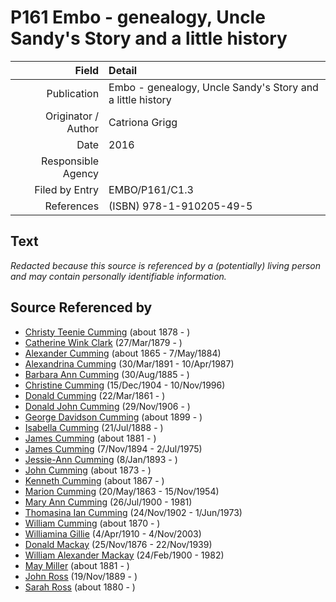 ﻿---
layout: page
permalink: /sources/s95058656
---

# P161 Embo - genealogy, Uncle Sandy's Story and a little history

Field | Detail
---:|:---
Publication | Embo - genealogy, Uncle Sandy's Story and a little history
Originator / Author | Catriona Grigg
Date | 2016
Responsible Agency | 
Filed by Entry | EMBO/P161/C1.3
References | (ISBN) 978-1-910205-49-5

## Text

_Redacted because this source is referenced by a (potentially) living person and may contain personally identifiable information._

## Source Referenced by

* [Christy  Teenie Cumming](../people/@i94377968@-christy-teenie-cumming-b1878-d.md) (about 1878 - )
* [Catherine Wink Clark](../people/@i35162161@-catherine-wink-clark-b1879-3-27-d.md) (27/Mar/1879 - )
* [Alexander Cumming](../people/@i7306221@-alexander-cumming-b1865-d1884-5-7.md) (about 1865 - 7/May/1884)
* [Alexandrina Cumming](../people/@i57186713@-alexandrina-cumming-b1891-3-30-d1987-4-10.md) (30/Mar/1891 - 10/Apr/1987)
* [Barbara Ann Cumming](../people/@i57039529@-barbara-ann-cumming-b1885-8-30-d.md) (30/Aug/1885 - )
* [Christine Cumming](../people/@i24328630@-christine-cumming-b1904-12-15-d1996-11-10.md) (15/Dec/1904 - 10/Nov/1996)
* [Donald Cumming](../people/@i20465544@-donald-cumming-b1861-3-22-d.md) (22/Mar/1861 - )
* [Donald John Cumming](../people/@i22331378@-donald-john-cumming-b1906-11-29-d.md) (29/Nov/1906 - )
* [George Davidson Cumming](../people/@i13773669@-george-davidson-cumming-b1899-d.md) (about 1899 - )
* [Isabella Cumming](../people/@i84684994@-isabella-cumming-b1888-7-21-d.md) (21/Jul/1888 - )
* [James Cumming](../people/@i64418166@-james-cumming-b1881-d.md) (about 1881 - )
* [James Cumming](../people/@i492889@-james-cumming-b1894-11-7-d1975-7-2.md) (7/Nov/1894 - 2/Jul/1975)
* [Jessie-Ann Cumming](../people/@i66222886@-jessie-ann-cumming-b1893-1-8-d.md) (8/Jan/1893 - )
* [John Cumming](../people/@i87723702@-john-cumming-b1873-d.md) (about 1873 - )
* [Kenneth Cumming](../people/@i14447152@-kenneth-cumming-b1867-d.md) (about 1867 - )
* [Marion Cumming](../people/@i59851647@-marion-cumming-b1863-5-20-d1954-11-15.md) (20/May/1863 - 15/Nov/1954)
* [Mary Ann Cumming](../people/@i48241984@-mary-ann-cumming-b1900-7-26-d1981.md) (26/Jul/1900 - 1981)
* [Thomasina Ian Cumming](../people/@i92241152@-thomasina-ian-cumming-b1902-11-24-d1973-6-1.md) (24/Nov/1902 - 1/Jun/1973)
* [William Cumming](../people/@i10016098@-william-cumming-b1870-d.md) (about 1870 - )
* [Williamina Gillie](../people/@i23770336@-williamina-gillie-b1910-4-4-d2003-11-4.md) (4/Apr/1910 - 4/Nov/2003)
* [Donald Mackay](../people/@i58341424@-donald-mackay-b1876-11-25-d1939-11-22.md) (25/Nov/1876 - 22/Nov/1939)
* [William Alexander Mackay](../people/@i9383584@-william-alexander-mackay-b1900-2-24-d1982.md) (24/Feb/1900 - 1982)
* [May Miller](../people/@i41411602@-may-miller-b1881-d.md) (about 1881 - )
* [John Ross](../people/@i75057664@-john-ross-b1889-11-19-d.md) (19/Nov/1889 - )
* [Sarah Ross](../people/@i39957256@-sarah-ross-b1880-d.md) (about 1880 - )
